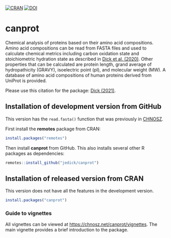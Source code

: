 <!-- badges: start -->
[![CRAN](https://img.shields.io/badge/dynamic/yaml?url=https%3A%2F%2Fcloud.r-project.org%2Fweb%2Fpackages%2Fcanprot%2FDESCRIPTION&query=%24.Version&logo=r&label=CRAN&color=4bc51e)](https://cran.r-project.org/package=canprot)
[![DOI](https://zenodo.org/badge/64122601.svg)](https://zenodo.org/badge/latestdoi/64122601)
<!-- badges: end -->

# canprot

Chemical analysis of proteins based on their amino acid compositions. Amino
acid compositions can be read from FASTA files and used to calculate chemical
metrics including carbon oxidation state and stoichiometric hydration state as
described in [Dick et al.  (2020)](https://doi.org/10.5194/bg-17-6145-2020).
Other properties that can be calculated are protein length, grand average of
hydropathicity (GRAVY), isoelectric point (pI), and molecular weight (MW). A
database of amino acid compositions of human proteins derived from UniProt is
provided.

Please use this citation for the package: [Dick (2021)](https://doi.org/10.1002/cso2.1007).

## Installation of development version from GitHub

This version has the `read.fasta()` function that was previously in [CHNOSZ](https://github.com/jedick/CHNOSZ).

First install the **remotes** package from CRAN:

```R
install.packages("remotes")
```

Then install **canprot** from GitHub.
This also installs several other R packages as dependencies:

```R
remotes::install_github("jedick/canprot")
```

## Installation of released version from CRAN

This version does not have all the features in the development version.

```R
install.packages("canprot")
```

### Guide to vignettes

All vignettes can be viewed at <https://chnosz.net/canprot/vignettes>.
The main vignette provides a brief introduction to the package.
